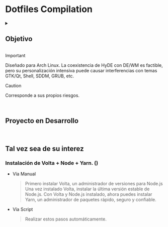 <h1>Dotfiles Compilation</h1>

<details closed>
  <summary><h2>Objetivo</h2></summary>
  
- Implementar una instalación eficiente y rápida, basada en la instalación mínima de Arch Linux, configurando una interfaz simple y acogedora mediante Hyperland y dotfiles personalizados. 
- Integrar las herramientas esenciales, optimizadas al máximo, para maximizar la productividad en el desarrollo web y la interacción con la terminal.
- Simplificar la mayor cantidad de pasos posibles, permitiendo que tanto principiantes como expertos obtengan su entorno listo para trabajar y aumenten su productividad en el menor tiempo posible.

</details>

> [!IMPORTANT]
> Diseñado para Arch Linux.
> La coexistencia de HyDE con DE/WM es factible, pero su personalización intensiva puede causar interferencias con temas GTK/Qt, Shell, SDDM, GRUB, etc.

> [!CAUTION]
> Corresponde a sus propios riesgos.

<br>
<h2>Proyecto en Desarrollo</h2>
<br>

<h2>Tal vez sea de su interez</h2>

### Instalación de Volta + Node + Yarn. ()</h2>

- Vía Manual

  > Primero instalar Volta, un administrador de versiones para Node.js
  > Una vez instalado Volta, instalar la última versión estable de Node.js.
  > Con Volta y Node.js instalado, ahora puedes instalar Yarn, un administrador de paquetes rápido, seguro y confiable.

- Vía Script

  > Realizar estos pasos automáticamente.

<!--
Agregar alias en la terminal para ajusta la imagen a la caja del neofetch
alias neofetch="neofetch --size none"
--!>
